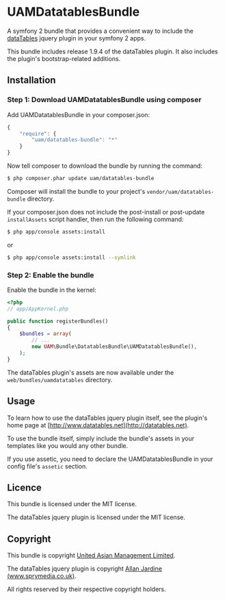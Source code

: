 UAMDatatablesBundle
===================

A symfony 2 bundle that provides a convenient way to include the [dataTables](http://www.datatables.net/) jquery plugin in your symfony 2 apps.

This bundle includes release 1.9.4 of the dataTables plugin. It also includes the plugin's bootstrap-related additions.

Installation
------------

### Step 1: Download UAMDatatablesBundle using composer

Add UAMDatatablesBundle in your composer.json:

```js
{
    "require": {
        "uam/datatables-bundle": "*"
    }
}
```

Now tell composer to download the bundle by running the command:

``` bash
$ php composer.phar update uam/datatables-bundle
```

Composer will install the bundle to your project's `vendor/uam/datatables-bundle` directory.

If your composer.json does not include the post-install or post-update `installAssets` script handler, then run the following command:

``` bash
$ php app/console assets:install
```

or 

``` bash
$ php app/console assets:install --symlink
```

### Step 2: Enable the bundle

Enable the bundle in the kernel:

``` php
<?php
// app/AppKernel.php

public function registerBundles()
{
    $bundles = array(
        // ...
        new UAM\Bundle\DatatablesBundle\UAMDatatablesBundle(),
    );
}
```

The dataTables plugin's assets are now available under the `web/bundles/uamdatatables` directory.

Usage
-----

To learn how to use the dataTables jquery plugin itself, see the plugin's home page at [http://www.datatables.net](http://datatables.net).

To use the bundle itself, simply include the bundle's assets in your templates like you would any other bundle.

If you use assetic, you need to declare the UAMDatatablesBundle in your config file's `assetic` section.

Licence
-------

This bundle is licensed under the MIT license.

The dataTables jquery plugin is licensed under the MIT license.

Copyright
---------

This bundle is copyright [United Asian Management Limited](http://www.united-asian-management.com).

The dataTables jquery plugin is copyright [Allan Jardine (www.sprymedia.co.uk)](http://www.sprymedia.co.uk).

All rights reserved by their respective copyright holders.
